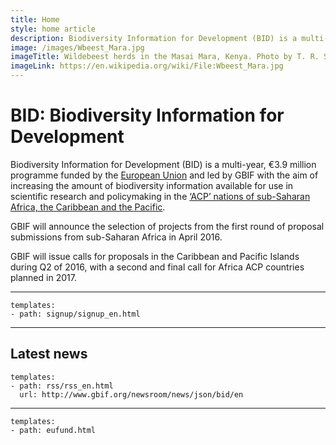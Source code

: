 ```yaml
---
title: Home
style: home article
description: Biodiversity Information for Development (BID) is a multi-year programme funded by the European Union and led by GBIF. Its aim is to increase the amount of biodiversity information available for use in scientific research and policymaking in the ‘ACP’ nations of sub-Saharan Africa, the Caribbean and the Pacific.
image: /images/Wbeest_Mara.jpg
imageTitle: Wildebeest herds in the Masai Mara, Kenya. Photo by T. R. Shankar Raman. CC BY 3.0.
imageLink: https://en.wikipedia.org/wiki/File:Wbeest_Mara.jpg
---
```

BID: Biodiversity Information for Development
===================

Biodiversity Information for Development (BID) is a multi-year, €3.9 million programme funded by the [European Union](http://europa.eu) and led by GBIF with the aim of increasing the amount of biodiversity information available for use in scientific research and policymaking in the [‘ACP’ nations of sub-Saharan Africa, the Caribbean and the Pacific](https://ec.europa.eu/europeaid/regions/african-caribbean-and-pacific-acp-region_en).

GBIF will announce the selection of projects from the first round of proposal submissions from sub-Saharan Africa in April 2016.

GBIF will issue calls for proposals in the Caribbean and Pacific Islands during Q2 of 2016, with a second and final call for Africa ACP countries planned in 2017.

-----------------

```styledYaml
templates:
- path: signup/signup_en.html
```

-----------------

Latest news
-------------------

```styledYaml
templates:
- path: rss/rss_en.html
  url: http://www.gbif.org/newsroom/news/json/bid/en
```
-------


```styledYaml
templates:
- path: eufund.html
```


